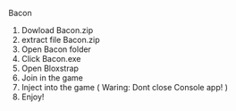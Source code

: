 Bacon
1. Dowload Bacon.zip
2. extract file Bacon.zip
3. Open Bacon folder
4. Click Bacon.exe
5. Open Bloxstrap
6. Join in the game
7. Inject into the game ( Waring: Dont close Console app! )
8. Enjoy!
